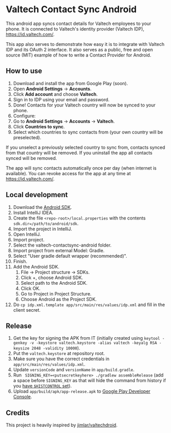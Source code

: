# Valtech Contact Sync Android

This android app syncs contact details for Valtech employees to your phone.
It is connected to Valtech's identity provider (Valtech IDP), https://id.valtech.com/.

This app also serves to demonstrate how easy it is to integrate with Valtech IDP and its OAuth 2 interface.
It also serves as a public, free and open source (MIT) example of how to write a Contact Provider for Android.


## How to use

1. Download and install the app from Google Play (soon).
2. Open **Android Settings** -> **Accounts**.
3. Click **Add account** and choose **Valtech**.
4. Sign in to IDP using your email and password.
5. Done! Contacts for your Valtech country will now be synced to your phone.
6. Configure:
  1. Go to **Android Settings** -> **Accounts** -> **Valtech**.
  2. Click **Countries to sync**.
  3. Select which countries to sync contacts from (your own country will be preselected).

If you unselect a previously selected country to sync from, contacts synced from that country will be removed. If you uninstall the app all contacts synced will be removed.

The app will sync contacts automatically once per day (when internet is available). You can revoke access for the app at any time at https://id.valtech.com/.


## Local development

1. Download the [Android SDK](http://developer.android.com/sdk/index.html).
2. Install IntelliJ IDEA.
3. Create the file `<repo-root>/local.properties` with the contents `sdk.dir=/path/to/android/sdk`.
4. Import the project in IntelliJ.
  1. Open IntelliJ.
  2. Import project.
  3. Select the valtech-contactsync-android folder.
  4. Import project from external Model: Gradle.
  5. Select "User gradle default wrapper (recommended)".
  6. Finish.
5. Add the Android SDK.
	1. File -> Project structure -> SDKs.
	2. Click +, choose Android SDK.
	3. Select path to the Android SDK.
	4. Click OK.
	5. Go to Project in Project Structure.
	6. Choose Android as the Project SDK.
6. Do `cp idp.xml.template app/src/main/res/values/idp.xml` and fill in the client secret.


## Release

1. Get the key for signing the APK from IT (initially created using `keytool -genkey -v -keystore valtech.keystore -alias valtech -keyalg RSA -keysize 2048 -validity 10000`).
2. Put the `valtech.keystore` at repository root.
3. Make sure you have the correct credentials in `app/src/main/res/values/idp.xml`.
4. Update `versionCode` and `versionName` in `app/build.gradle`.
4. Run ` SIGNING_KEY=<putsecretkeyhere> ./gradlew assembleRelease` (add a space before `SIGNING_KEY` as that will hide the command from history if you [have `$HISTCONTROL` set](http://stackoverflow.com/questions/8473121/execute-command-without-keeping-it-in-history)).
5. Upload `app/build/apk/app-release.apk` to [Google Play Developer Console](https://play.google.com/apps/publish/).


## Credits

This project is heavily inspired by [jimlar/valtechdroid](https://github.com/jimlar/valtechdroid).
